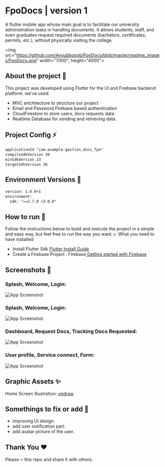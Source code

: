 
# FpoDocs | version 1

A flutter mobile app whose main goal is to facilitate our  university administration tasks in handling documents.
 It allows students, staff, and even graduates request required documents (bachelors, certificates, permits, etc.), without physically visiting the college. 
 
 <img src="https://github.com/Ayoubbooob/FpoDocs/blob/master/readme_images/FpoDocs.png" width="7000", height="4000">

<!-- ![picture alt](https://github.com/Ayoubbooob/FpoDocs/blob/master/readme-images/FpoDocs.png/500x400)  -->

<!-- ![alt text](https://github.com/Ayoubbooob/FpoDocs/blob/master/readme_images/FpoDocs.png/500x400?raw=true) -->
## About the project 🔗

This project was developed using Flutter for the UI and Firebase backend platform.
we've used:
* MVC artchitecture to structure our project
* Email and Password Firebase based authentication
* CloudFirestore to store users, docs requests data.
* Realtime Database for sending and retreiving data.


## Project Config ⚡

```
applicationId "com.example.gestion_docs_fpo"
compileSdkVersion 30
minSdkVersion 23
targetSdkVersion 30

```
## Environment Versions 🔑
```
version: 1.0.0+1
environment:
  sdk: ">=2.7.0 <3.0.0"
```
## How to run 🔧
Follow the instructions below to build and execute the project in a simple and easy way, but feel free to run the way you want.☺️
What you need to have installed
* Install Flutter Sdk <a href = "https://docs.flutter.dev/get-started/install/windows">Flutter Install Guide</a>
* Create a Firebase Project : Firebase<a href="https://cloud.google.com/firestore/docs/client/get-firebase"> Getting started with Firebase</a>

##  Screenshots 📱
### Splash, Welcome, Login:
![App Screenshot](https://github.com/Ayoubbooob/FpoDocs/blob/master/readme-images/Splash%20Auth%20screens%20.png/468x300?text=App+Screenshot+Here)

### Splash, Welcome, Login:
![App Screenshot](https://github.com/Ayoubbooob/FpoDocs/blob/master/readme-images/app%20screens.png/468x300?text=App+Screenshot+Here)

### Dashboard, Request Docs, Tracking Docs Requested:
![App Screenshot](https://github.com/Ayoubbooob/FpoDocs/blob/master/readme-images/app%20screens.png/468x300?text=App+Screenshot+Here)

### User profile, Service connect, Form:
![App Screenshot](https://github.com/Ayoubbooob/FpoDocs/blob/master/readme-images/compteform.png/468x300?text=App+Screenshot+Here)

##  Graphic Assets ✨
Home Screen Illustration: <a href = "https://undraw.co/">undraw</a>
## Somethings to fix or add 📎

* improving UI design.
* add user notification part.
* add avatar picture of the user.


## Thank You ❤
Please ⭐ this repo and share it with others.
